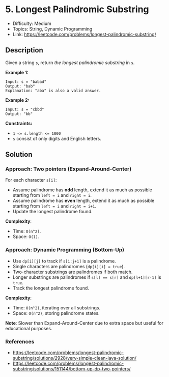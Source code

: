 # 5. Longest Palindromic Substring

- Difficulty: Medium
- Topics: String, Dynamic Programming
- Link: https://leetcode.com/problems/longest-palindromic-substring/

## Description

Given a string `s`, return _the longest palindromic substring_ in `s`.

**Example 1:**

```
Input: s = "babad"
Output: "bab"
Explanation: "aba" is also a valid answer.
```

**Example 2:**

```
Input: s = "cbbd"
Output: "bb"
```

**Constraints:**

- `1 <= s.length <= 1000`
- `s` consist of only digits and English letters.

## Solution

### Approach: Two pointers (Expand-Around-Center)

For each character `s[i]`:

- Assume palindrome has **odd** length, extend it as much as possible starting from `left = i` and `right = i`.
- Assume palindrome has **even** length, extend it as much as possible starting from `left = i` and `right = i+1`.
- Update the longest palindrome found.

**Complexity**:

- Time: `O(n^2)`.
- Space: `O(1)`.

### Approach: Dynamic Programming (Bottom-Up)

- Use `dp[i][j]` to track if `s[i:j+1]` is a palindrome.
- Single characters are palindromes (`dp[i][i] = true`).
- Two-character substrings are palindromes if both match.
- Longer substrings are palindromes if `s[l] == s[r]` and `dp[l+1][r-1]` is `true`.
- Track the longest palindrome found.

**Complexity**:

- Time: `O(n^2)`, iterating over all substrings.
- Space: `O(n^2)`, storing palindrome states.

**Note**: Slower than Expand-Around-Center due to extra space but useful for educational purposes.

### References

- https://leetcode.com/problems/longest-palindromic-substring/solutions/2928/very-simple-clean-java-solution/
- https://leetcode.com/problems/longest-palindromic-substring/solutions/151144/bottom-up-dp-two-pointers/
